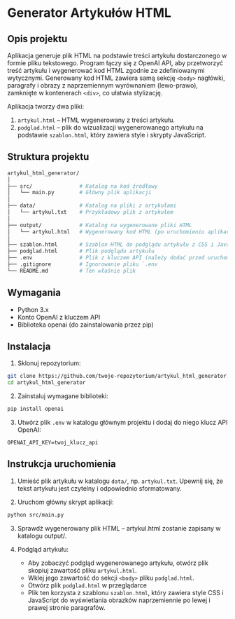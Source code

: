 # Generator Artykułów HTML
## Opis projektu
Aplikacja generuje plik HTML na podstawie treści artykułu dostarczonego w formie pliku tekstowego. Program łączy się z OpenAI API, aby przetworzyć treść artykułu i wygenerować kod HTML zgodnie ze zdefiniowanymi wytycznymi. Generowany kod HTML zawiera samą sekcję `<body>` nagłówki, paragrafy i obrazy z naprzemiennym wyrównaniem (lewo-prawo), zamknięte w kontenerach `<div>`, co ułatwia stylizację.

Aplikacja tworzy dwa pliki:

1. `artykul.html` – HTML wygenerowany z treści artykułu.
2. `podglad.html` – plik do wizualizacji wygenerowanego artykułu na podstawie 
`szablon.html`, który zawiera style i skrypty JavaScript.

## Struktura projektu
```bash
artykul_html_generator/
│
├── src/               # Katalog na kod źródłowy
│   └── main.py        # Główny plik aplikacji
│
├── data/              # Katalog na pliki z artykułami
│   └── artykul.txt    # Przykładowy plik z artykułem
│
├── output/            # Katalog na wygenerowane pliki HTML
│   └── artykul.html   # Wygenerowany kod HTML (po uruchomieniu aplikacji)
│
├── szablon.html       # Szablon HTML do podglądu artykułu z CSS i JavaScript
├── podglad.html       # Plik podglądu artykułu
├── .env               # Plik z kluczem API (należy dodać przed uruchomieniem)
├── .gitignore         # Ignorowanie pliku `.env
└── README.md          # Ten właśnie plik
```

## Wymagania
* Python 3.x
* Konto OpenAI z kluczem API
* Biblioteka openai (do zainstalowania przez pip)

## Instalacja
1. Sklonuj repozytorium:
```bash
git clone https://github.com/twoje-repozytorium/artykul_html_generator.git
cd artykul_html_generator
```

2. Zainstaluj wymagane biblioteki:
```bash
pip install openai
```

3. Utwórz plik `.env` w katalogu głównym projektu i dodaj do niego klucz API OpenAI:
```plaintext
OPENAI_API_KEY=twoj_klucz_api
```

## Instrukcja uruchomienia
1. Umieść plik artykułu w katalogu `data/`, np. `artykul.txt`. Upewnij się, że tekst artykułu jest czytelny i odpowiednio sformatowany.

2. Uruchom główny skrypt aplikacji:
```bash
python src/main.py
```

3. Sprawdź wygenerowany plik HTML – artykul.html zostanie zapisany w katalogu output/.

4. Podgląd artykułu:
   * Aby zobaczyć podgląd wygenerowanego artykułu, otwórz plik skopiuj zawartość pliku `artykul.html`. 
   * Wklej jego zawartość do sekcji `<body>` pliku `podglad.html`.
   * Otwórz plik `podglad.html` w przeglądarce
   * Plik ten korzysta z szablonu `szablon.html`, który zawiera style CSS i JavaScript do wyświetlania obrazków naprzemiennie po lewej i prawej stronie paragrafów.